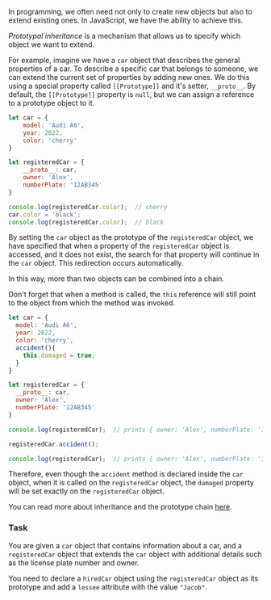 In programming, we often need not only to create new objects but also to extend existing ones. In JavaScript, we have the ability to achieve this.

_Prototypal inheritance_ is a mechanism that allows us to specify which object we want to extend.

For example, imagine we have a `car` object that describes the general properties of a car. 
To describe a specific car that belongs to someone, we can extend the current set of properties by adding new ones. 
We do this using a special property called `[[Prototype]]` and it's setter, `__proto__`. By default, the `[[Prototype]]` property is `null`, but we can assign a reference to a prototype object to it.

```javascript
let car = {
    model: 'Audi A6',
    year: 2022,
    color: 'cherry'
}

let registeredCar = {
    __proto__: car,
    owner: 'Alex',
    numberPlate: '12AB345'
}

console.log(registeredCar.color);  // cherry
car.color = 'black';
console.log(registeredCar.color);  // black
```

By setting the `car` object as the prototype of the `registeredCar` object, we have specified that when a property of the `registeredCar` object is accessed, and it does not exist, 
the search for that property will continue in the `car` object. This redirection occurs automatically.

In this way, more than two objects can be combined into a chain.

<div class="hint" title='"this" keyword in inheritance' >
  Don't forget that when a method is called, the <code>this</code> reference will still point to the object from which the method was invoked.

  ```javascript
  let car = {
    model: 'Audi A6',
    year: 2022,
    color: 'cherry',
    accident(){
      this.damaged = true;
    }
  }
  
  let registeredCar = {
    __proto__: car,
    owner: 'Alex',
    numberPlate: '12AB345'
  }
  
  console.log(registeredCar);  // prints { owner: 'Alex', numberPlate: '12AB345' }
  
  registeredCar.accident();
  
  console.log(registeredCar);  // prints { owner: 'Alex', numberPlate: '12AB345', damaged: true }
  ```
  
  Therefore, even though the `accident` method is declared inside the `car` object, when it is called on the `registeredCar` object, 
  the `damaged` property will be set exactly on the `registeredCar` object.
</div>

You can read more about inheritance and the prototype chain [here](https://developer.mozilla.org/en-US/docs/Web/JavaScript/Inheritance_and_the_prototype_chain).

### Task
You are given a `car` object that contains information about a car, and a `registeredCar` object that extends the `car` object with additional details such as the license plate number and owner.

You need to declare a `hiredCar` object using the `registeredCar` object as its prototype and add a `lessee` attribute with the value `"Jacob"`.

